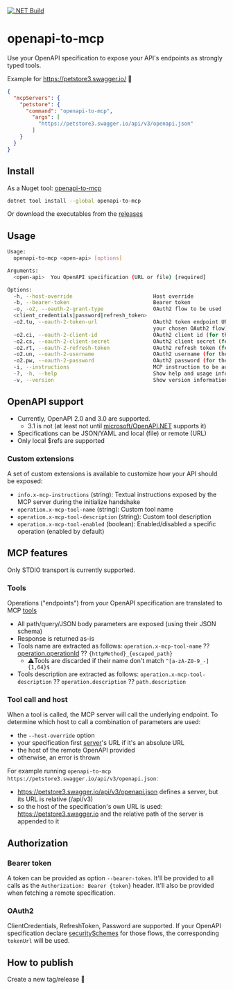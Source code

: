 [![.NET Build](https://github.com/ouvreboite/openapi-to-mcp/actions/workflows/build_and_test.yml/badge.svg)](https://github.com/ouvreboite/openapi-to-mcp/actions/workflows/build_and_test.yml)

# openapi-to-mcp

Use your OpenAPI specification to expose your API's endpoints as strongly typed tools.

Example for https://petstore3.swagger.io/ 🎉

```json
{
  "mcpServers": {
    "petstore": {
      "command": "openapi-to-mcp",
        "args": [
          "https://petstore3.swagger.io/api/v3/openapi.json"
        ]
    }
  }
}
```

## Install

As a Nuget tool: [openapi-to-mcp](https://www.nuget.org/packages/openapi-to-mcp)
```sh
dotnet tool install --global openapi-to-mcp
```
Or download the executables from the [releases](https://github.com/ouvreboite/openapi-to-mcp/releases)

## Usage


```bash
Usage:
  openapi-to-mcp <open-api> [options]

Arguments:
  <open-api>  You OpenAPI specification (URL or file) [required]

Options:
  -h, --host-override                          Host override
  -b, --bearer-token                           Bearer token
  -o, -o2, --oauth-2-grant-type                OAuth2 flow to be used
  <client_credentials|password|refresh_token>
  -o2.tu, --oauth-2-token-url                  OAuth2 token endpoint URL (override the one defined in your OpenAPI for
                                               your chosen OAuth2 flow)
  -o2.ci, --oauth-2-client-id                  OAuth2 client id (for the client_credentials grant_type)
  -o2.cs, --oauth-2-client-secret              OAuth2 client secret (for the client_credentials grant_type)
  -o2.rt, --oauth-2-refresh-token              OAuth2 refresh token (for the refresh_token grant_type)
  -o2.un, --oauth-2-username                   OAuth2 username (for the password grant_type)
  -o2.pw, --oauth-2-password                   OAuth2 password (for the password grant_type)
  -i, --instructions                           MCP instruction to be advertised by the server
  -?, -h, --help                               Show help and usage information
  -v, --version                                Show version information
```

## OpenAPI support

- Currently, OpenAPI 2.0 and 3.0 are supported. 
  - 3.1 is not (at least not until [microsoft/OpenAPI.NET](https://github.com/microsoft/OpenAPI.NET) supports it)
- Specifications can be JSON/YAML and local (file) or remote (URL)
- Only local $refs are supported

### Custom extensions

A set of custom extensions is available to customize how your API should be exposed:
- `info.x-mcp-instructions` (string): Textual instructions exposed by the MCP server during the initialize handshake
- `operation.x-mcp-tool-name` (string): Custom tool name
- `operation.x-mcp-tool-description` (string): Custom tool description
- `operation.x-mcp-tool-enabled` (boolean): Enabled/disabled a specific operation (enabled by default)

## MCP features

Only STDIO transport is currently supported.

### Tools
Operations ("endpoints") from your OpenAPI specification are translated to MCP [tools](https://modelcontextprotocol.io/docs/concepts/tools)
- All path/query/JSON body parameters are exposed (using their JSON schema)
- Response is returned as-is
- Tools name are extracted as follows: `operation.x-mcp-tool-name` ?? [operation.operationId](https://swagger.io/docs/specification/v3_0/paths-and-operations/#operationid) ?? `{httpMethod}_{escaped_path}`
  - ⚠️Tools are discarded if their name don't match `^[a-zA-Z0-9_-]{1,64}$`
- Tools description are extracted as follows: `operation.x-mcp-tool-description` ?? `operation.description` ?? `path.description`

### Tool call and host

When a tool is called, the MCP server will call the underlying endpoint. To determine which host to call a combination of parameters are used:
- the `--host-override` option
- your specification first [server](https://swagger.io/docs/specification/v3_0/api-host-and-base-path/)'s URL if it's an absolute URL
- the host of the remote OpenAPI provided
- otherwise, an error is thrown

For example running `openapi-to-mcp https://petstore3.swagger.io/api/v3/openapi.json`:
- https://petstore3.swagger.io/api/v3/openapi.json defines a server, but its URL is relative (/api/v3)
- so the host of the specification's own URL is used: https://petstore3.swagger.io and the relative path of the server is appended to it

## Authorization

### Bearer token

A token can be provided as option `--bearer-token`. It'll be provided to all calls as the `Authorization: Bearer {token}` header.
It'll also be provided when fetching a remote specification.

### OAuth2

ClientCredentials, RefreshToken, Password are supported.
If your OpenAPI specification declare [securitySchemes](https://swagger.io/docs/specification/v3_0/authentication/oauth2/) for those flows, the corresponding `tokenUrl` will be used.

## How to publish

Create a new tag/release 🤷